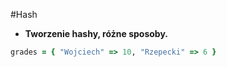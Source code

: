 #Hash

* __Tworzenie hashy, różne sposoby.__

```ruby
grades = { "Wojciech" => 10, "Rzepecki" => 6 }
```

